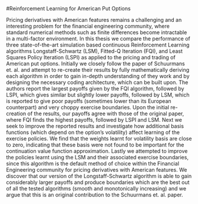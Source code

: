 #Reinforcement Learning for American Put Options

Pricing derivatives with American features remains a challenging and an interesting problem
for the financial engineering community, where standard numerical methods such as finite
differences become intractable in a multi-factor environment. In this thesis we compare the
performance of three state-of-the-art simulation based continuous Reinforcement Learning
algorithms Longstaff-Schwartz (LSM), Fitted-Q Iteration (FQI), and Least Squares Policy
Iteration (LSPI) as applied to the pricing and trading of American put options. Initially we
closely follow the paper of Schuurmans et. al. and attempt to re-create their results by
fully mathematically deriving each algorithm in order to gain in-depth understanding of they
work and by designing the necessary coding architecture, which can be built upon. The authors
report the largest payoffs given by the FQI algorithm, followed by LSPI, which gives similar
but slightly lower payoffs, followed by LSM, which is reported to give poor payoffs (sometimes
lower than its European counterpart) and very choppy exercise boundaries. Upon the initial
re-creation of the results, our payoffs agree with those of the original paper, where FQI finds
the highest payoffs, followed by LSPI and LSM. Next we seek to improve the reported results
and investigate how additional basis functions (which depend on the option’s volatility) affect
learning of the exercise policies. We find that the weights learnt for volatility basis are close
to zero, indicating that these basis were not found to be important for the continuation value
function approximation. Lastly we attempted to improve the policies learnt using the LSM
and their associated exercise boundaries, since this algorithm is the default method of choice
within the Financial Engineering community for pricing derivatives with American features. We
discover that our version of the Longstaff-Schwartz algorithm is able to gain considerably larger
payoffs and produce boundaries which are the best out of all the tested algorithms (smooth and
monotonically increasing) and we argue that this is an original contribution to the Schuurmans
et. al. paper.
